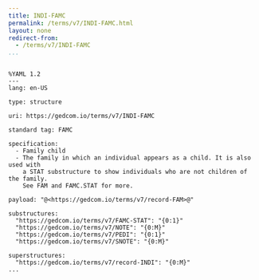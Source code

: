 ```yaml
---
title: INDI-FAMC
permalink: /terms/v7/INDI-FAMC.html
layout: none
redirect-from:
  - /terms/v7/INDI-FAMC
...
```


```

%YAML 1.2
---
lang: en-US

type: structure

uri: https://gedcom.io/terms/v7/INDI-FAMC

standard tag: FAMC

specification:
  - Family child
  - The family in which an individual appears as a child. It is also used with
    a STAT substructure to show individuals who are not children of the family.
    See FAM and FAMC.STAT for more.

payload: "@<https://gedcom.io/terms/v7/record-FAM>@"

substructures:
  "https://gedcom.io/terms/v7/FAMC-STAT": "{0:1}"
  "https://gedcom.io/terms/v7/NOTE": "{0:M}"
  "https://gedcom.io/terms/v7/PEDI": "{0:1}"
  "https://gedcom.io/terms/v7/SNOTE": "{0:M}"

superstructures:
  "https://gedcom.io/terms/v7/record-INDI": "{0:M}"
...

```
